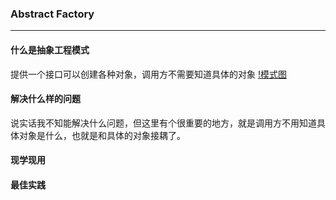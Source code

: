 ### Abstract Factory
---
#### 什么是抽象工程模式
提供一个接口可以创建各种对象，调用方不需要知道具体的对象
[!模式图](abstract_factory.jpg)
#### 解决什么样的问题
说实话我不知能解决什么问题，但这里有个很重要的地方，就是调用方不用知道具体对象是什么，也就是和具体的对象接耦了。
#### 现学现用

#### 最佳实践